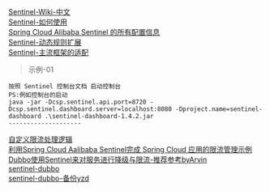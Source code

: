 
> 
[Sentinel-Wiki-中文](https://github.com/alibaba/Sentinel/wiki/主流框架的适配)<br>
[Sentinel-如何使用](https://github.com/alibaba/Sentinel/wiki/如何使用)<br>
[Spring Cloud Alibaba Sentinel 的所有配置信息](https://github.com/spring-cloud-incubator/spring-cloud-alibaba/wiki/Sentinel)<br>
[Sentinel-动态规则扩展](https://github.com/alibaba/Sentinel/wiki/动态规则扩展)<br>
[Sentinel-主流框架的适配](https://github.com/alibaba/Sentinel/wiki/主流框架的适配)

> 示例-01
```
按照 Sentinel 控制台文档 启动控制台
PS:例如控制台的启动
java -jar -Dcsp.sentinel.api.port=8720 -Dcsp.sentinel.dashboard.server=localhost:8080 -Dproject.name=sentinel-dashboard .\sentinel-dashboard-1.4.2.jar
--------------------

```

>
[自定义限流处理逻辑](https://blog.csdn.net/qq_36081696/article/details/86128487)<br>
[利用Spring Cloud Aalibaba Sentinel完成 Spring Cloud 应用的限流管理示例](https://blog.csdn.net/qq_36081696/article/details/86128487)<br>
[Dubbo使用Sentinel来对服务进行降级与限流-推荐参考byArvin](https://blog.csdn.net/pwh19920920/article/details/85252203)<br>
[sentinel-dubbo](https://github.com/pwh19920920/sentinel-dubbo)<br>
[sentinel-dubbo-备份yzd](https://github.com/yaozd/sentinel-dubbo)<br>